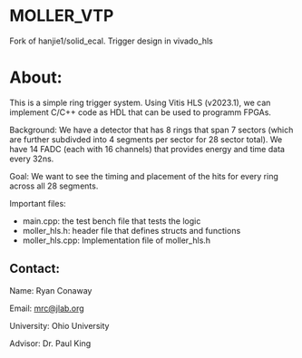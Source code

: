 # MOLLER_VTP
Fork of hanjie1/solid_ecal. Trigger design in vivado_hls 

# About:
This is a simple ring trigger system. Using Vitis HLS (v2023.1), we can implement C/C++ code as HDL that can be used to programm FPGAs. 

Background: We have a detector that has 8 rings that span 7 sectors (which are further subdivded into 4 segments per sector for 28 sector total). We have 14 FADC
(each with 16 channels) that provides energy and time data every 32ns.

Goal: We want to see the timing and placement of the hits for every ring across all 28 segments.

Important files:

- main.cpp: the test bench file that tests the logic
- moller_hls.h: header file that defines structs and functions
- moller_hls.cpp: Implementation file of moller_hls.h




## Contact:

Name: Ryan Conaway

Email: mrc@jlab.org

University: Ohio University

Advisor: Dr. Paul King
